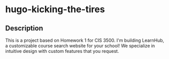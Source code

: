 # hugo-kicking-the-tires

## Description
This is a project based on Homework 1 for CIS 3500. I'm building LearnHub, a customizable course search website for your school! We specialize in intuitive design with custom features that you request.
